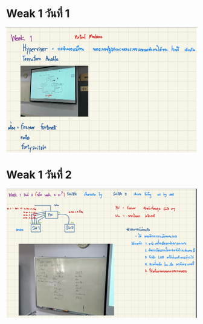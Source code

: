 # Weak 1 วันที่ 1
![Logo](https://github.com/4mGroot/xOps-summer/blob/main/img/Week_1.jpg)
# Weak 1 วันที่ 2
![Logo](https://github.com/4mGroot/xOps-summer/blob/main/img/Week_2.jpg)
